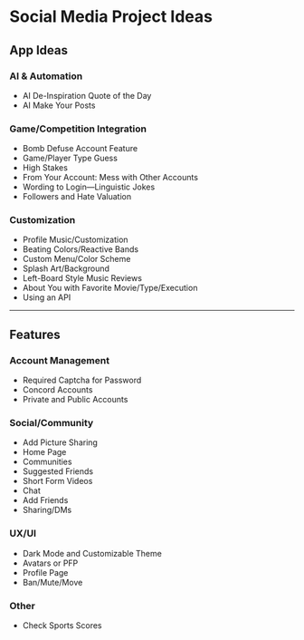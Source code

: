 # Social Media Project Ideas

## App Ideas

### AI & Automation
- AI De-Inspiration Quote of the Day
- AI Make Your Posts

### Game/Competition Integration
- Bomb Defuse Account Feature
- Game/Player Type Guess
- High Stakes
- From Your Account: Mess with Other Accounts
- Wording to Login—Linguistic Jokes
- Followers and Hate Valuation

### Customization
- Profile Music/Customization
- Beating Colors/Reactive Bands
- Custom Menu/Color Scheme
- Splash Art/Background
- Left-Board Style Music Reviews
- About You with Favorite Movie/Type/Execution
- Using an API

---

## Features

### Account Management
- Required Captcha for Password
- Concord Accounts
- Private and Public Accounts

### Social/Community
- Add Picture Sharing
- Home Page
- Communities
- Suggested Friends
- Short Form Videos
- Chat
- Add Friends
- Sharing/DMs

### UX/UI
- Dark Mode and Customizable Theme
- Avatars or PFP
- Profile Page
- Ban/Mute/Move

### Other
- Check Sports Scores
